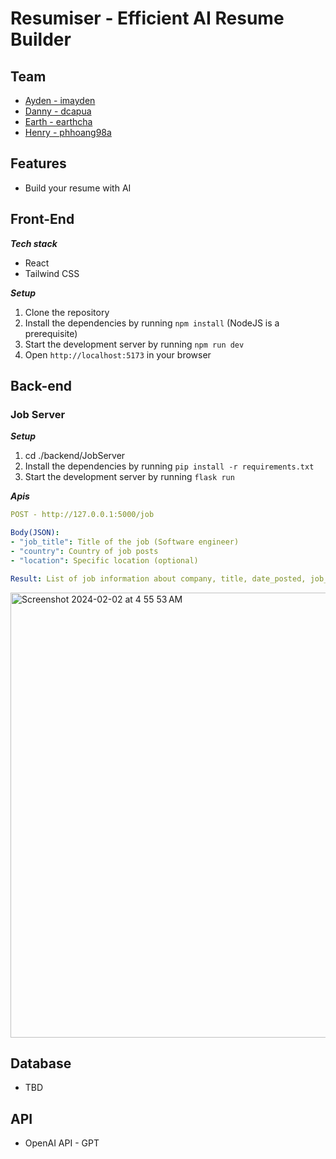 # Resumiser - Efficient AI Resume Builder

## Team
- [Ayden - imayden](https://github.com/imayden)
- [Danny - dcapua](ttps://github.com/dcapua)
- [Earth - earthcha](https://github.com/earthcha)
- [Henry - phhoang98a](https://github.com/phhoang98a)

## Features
* Build your resume with AI

## Front-End
_**Tech stack**_

* React
* Tailwind CSS

_**Setup**_

1. Clone the repository
2. Install the dependencies by running `npm install` (NodeJS is a prerequisite)
3. Start the development server by running `npm run dev`
4. Open `http://localhost:5173` in your browser

## Back-end
### Job Server
_**Setup**_

1. cd ./backend/JobServer
2. Install the dependencies by running `pip install -r requirements.txt`
3. Start the development server by running `flask run`

_**Apis**_
```yml
POST - http://127.0.0.1:5000/job

Body(JSON): 
- "job_title": Title of the job (Software engineer)
- "country": Country of job posts
- "location": Specific location (optional)

Result: List of job information about company, title, date_posted, job_url, location, site
```
<img width="712" alt="Screenshot 2024-02-02 at 4 55 53 AM" src="https://github.com/imayden/Resumizer/assets/34488386/9f102deb-af29-42b9-8250-0266c22be785">

## Database
* TBD

## API
* OpenAI API - GPT



